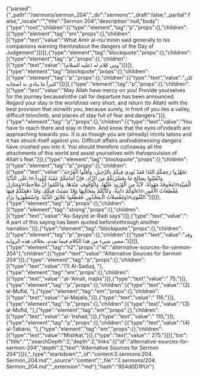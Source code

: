 {"parsed":{"_path":"/sermons/sermon_204","_dir":"sermons","_draft":false,"_partial":false,"_locale":"","title":"Sermon 204","description":null,"body":{"type":"root","children":[{"type":"element","tag":"p","props":{},"children":[{"type":"element","tag":"em","props":{},"children":[{"type":"text","value":"What Amir al-mu'minin said generally to his companions warning them\nabout the dangers of the Day of Judgement"}]}]},{"type":"element","tag":"blockquote","props":{},"children":[{"type":"element","tag":"p","props":{},"children":[{"type":"text","value":"ومن كلام له (عليه السلام)"}]}]},{"type":"element","tag":"blockquote","props":{},"children":[{"type":"element","tag":"p","props":{},"children":[{"type":"text","value":"كان كثيراً ما ينادي به أصحابه"}]}]},{"type":"element","tag":"p","props":{},"children":[{"type":"text","value":"May Allah have mercy on you! Provide yourselves for the journey because\nthe call for departure has been announced. Regard your stay in the world\nas very short, and return (to Allah) with the best provision that is\nwith you, because surely, in front of you lies a valley, difficult to\nclimb, and places of stay full of fear and dangers."}]},{"type":"element","tag":"p","props":{},"children":[{"type":"text","value":"You have to reach there and stay in them. And know that the eyes of\ndeath are approaching towards you. It is as though you are (already) in\nits talons and it has struck itself against you. Difficult affairs and\ndistressing dangers have crushed you into it. You should therefore cut\naway all the attachments of this world and assist yourselves with the\nprovision of Allah's fear."}]},{"type":"element","tag":"blockquote","props":{},"children":[{"type":"element","tag":"p","props":{},"children":[{"type":"text","value":"تَجَهَّزُوا رَحِمَكُمُ اللهُ! فَقَدْ نُودِيَ فِيكُمْ بِالرَّحِيلِ، وَأَقِلُّوا الْعُرْجَةَ عَلَى الدُّنْيَا،\nوَانْقَلِبُوا بِصَالِحِ مَا بِحَضْرَتِكُمْ مِنَ الزَّادِ، فإنَّ أَمَامَكُمْ عَقَبَةً كَؤُوداً، وَمَنَازِلَ\nمَخُوفَةً مَهُولَةً، لاَبُدَّ مِنَ الْوُرُودِ عَلَيْهَا، وَالْوُقُوفِ عِنْدَهَا. وَاعْلَمُوا أَنَّ مَلاَحِظَ\nالْمَنِيَّةِ نَحْوَكُمْ دَانِيَةٌ، وَكَأَنَّكُمْ بِمَخَالِبِهَا وَقَدْ نَشِبَتْ فِيكُمْ، وَقَدْ دَهَمَتْكُمْ فِيهَا\nمُفْظِعَاتُ الاْمُورِ، وَمُعْضِلاَتُ الْـمَحْذُورِ. فَقَطِّعُوا عَلاَئِقَ الدُّنْيَا، وَاسْتَظْهِرُوا بِزَادِ\nالتَّقْوَى."}]}]},{"type":"element","tag":"p","props":{},"children":[{"type":"element","tag":"strong","props":{},"children":[{"type":"text","value":"As-Sayyid ar-Radi says"}]},{"type":"text","value":": A part of this saying has been quoted before\nthrough another narration."}]},{"type":"element","tag":"blockquote","props":{},"children":[{"type":"element","tag":"p","props":{},"children":[{"type":"text","value":"وقد مضى شيء من هذا الكلام فيما تقدم، بخلاف هذه الرواية."}]}]},{"type":"element","tag":"h2","props":{"id":"alternative-sources-for-sermon-204"},"children":[{"type":"text","value":"Alternative Sources for Sermon 204"}]},{"type":"element","tag":"p","props":{},"children":[{"type":"text","value":"(1) Al-Saduq, "},{"type":"element","tag":"em","props":{},"children":[{"type":"text","value":"al-'Amali, majlis"}]},{"type":"text","value":" 75;"}]},{"type":"element","tag":"p","props":{},"children":[{"type":"text","value":"(2) al-Mufid, "},{"type":"element","tag":"em","props":{},"children":[{"type":"text","value":"al-Majalis,"}]},{"type":"text","value":" 116;"}]},{"type":"element","tag":"p","props":{},"children":[{"type":"text","value":"(3) al-Mufid, "},{"type":"element","tag":"em","props":{},"children":[{"type":"text","value":"al-'Irshad,"}]},{"type":"text","value":" 110;"}]},{"type":"element","tag":"p","props":{},"children":[{"type":"text","value":"(4) al-Tabarsi, "},{"type":"element","tag":"em","props":{},"children":[{"type":"text","value":"Mishkat,"}]},{"type":"text","value":" 275."}]}],"toc":{"title":"","searchDepth":2,"depth":2,"links":[{"id":"alternative-sources-for-sermon-204","depth":2,"text":"Alternative Sources for Sermon 204"}]}},"_type":"markdown","_id":"content:2.sermons:204. Sermon_204.md","_source":"content","_file":"2.sermons/204. Sermon_204.md","_extension":"md"},"hash":"9S4d0D1PUr"}